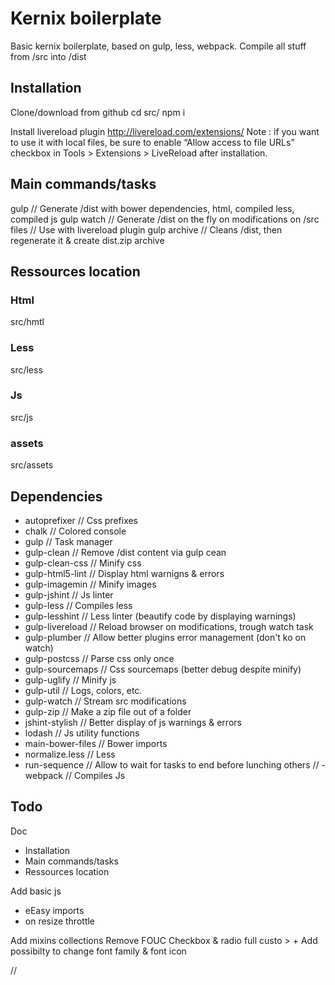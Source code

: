 # Kernix boilerplate

Basic kernix boilerplate, based on gulp, less, webpack.
Compile all stuff from /src into /dist



## Installation
Clone/download from github
cd src/
npm i

Install livereload plugin
http://livereload.com/extensions/
Note : if you want to use it with local files, be sure to enable “Allow access to file URLs” checkbox in Tools > Extensions > LiveReload after installation.



## Main commands/tasks
gulp // Generate /dist with bower dependencies, html, compiled less, compiled js
gulp watch // Generate /dist on the fly on modifications on /src files
  // Use with livereload plugin
gulp archive // Cleans /dist, then regenerate it & create dist.zip archive



## Ressources location

### Html
src/hmtl

### Less
src/less

### Js
src/js

### assets
src/assets

## Dependencies
- autoprefixer // Css prefixes
- chalk // Colored console
- gulp // Task manager
- gulp-clean // Remove /dist content via gulp cean
- gulp-clean-css // Minify css
- gulp-html5-lint // Display html warnigns & errors
- gulp-imagemin // Minify images
- gulp-jshint // Js linter
- gulp-less // Compiles less
- gulp-lesshint // Less linter (beautify code by displaying warnings)
- gulp-livereload // Reload browser on modifications, trough watch task
- gulp-plumber // Allow better plugins error management (don't ko on watch)
- gulp-postcss // Parse css only once
- gulp-sourcemaps // Css sourcemaps (better debug despite minify)
- gulp-uglify // Minify js
- gulp-util // Logs, colors, etc.
- gulp-watch // Stream src modifications
- gulp-zip // Make a zip file out of a folder
- jshint-stylish // Better display of js warnings & errors
- lodash // Js utility functions
- main-bower-files // Bower imports
- normalize.less // Less
- run-sequence // Allow to wait for tasks to end before lunching others
// - webpack // Compiles Js



## Todo
Doc
- Installation
- Main commands/tasks
- Ressources location

Add basic js
- eEasy imports
- on resize throttle

Add mixins collections
Remove FOUC
Checkbox & radio full custo > + Add possibilty to change font family & font icon














//
